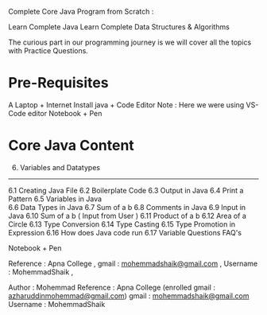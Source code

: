 Complete Core Java Program from Scratch : 

Learn Complete Java
Learn Complete Data Structures & Algorithms

The curious part in our programming journey is we will cover all the topics with Practice Questions.

Pre-Requisites
==============

A Laptop + Internet
Install java + Code Editor 
Note : Here we were using VS-Code editor 
Notebook + Pen 

Core Java Content 
=================

6. Variables and Datatypes
**************************
6.1 Creating Java File
6.2 Boilerplate Code
6.3 Output in Java
6.4 Print a Pattern
6.5 Variables in Java	
6.6 Data Types in Java
6.7 Sum of a b
6.8 Comments in Java
6.9 Input in Java
6.10 Sum of a b ( Input from User )
6.11 Product of a b
6.12 Area of a Circle
6.13 Type Conversion
6.14 Type Casting
6.15 Type Promotion in Expression
6.16 How does Java code run
6.17 Variable Questions FAQ's 

Notebook + Pen


Reference : Apna College ,
gmail : mohemmadshaik@gmail.com ,
Username : MohemmadShaik ,

Author : Mohemmad
Reference : Apna College (enrolled gmail : azharuddinmohemmad@gmail.com)
gmail : mohemmadshaik@gmail.com
Username : MohemmadShaik
